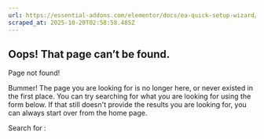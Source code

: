 ```yaml
---
url: https://essential-addons.com/elementor/docs/ea-quick-setup-wizard/
scraped_at: 2025-10-20T02:58:58.485Z
---
```


## Oops! That page can’t be found.

Page not found!

Bummer! The page you are looking for is no longer here, or never existed in the first place. You can try searching for what you are looking for using the form below. If that still doesn't provide the results you are looking for, you can always start over from the home page.

Search for :